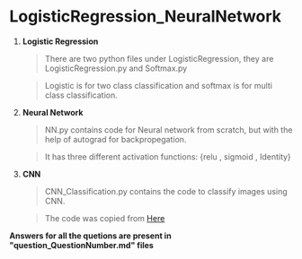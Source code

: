 # LogisticRegression_NeuralNetwork

1. **Logistic Regression** 
    
    > There are two python files under LogisticRegression, they are LogisticRegression.py and Softmax.py

    > Logistic is for two class classification and softmax is for multi class classification.

2. **Neural Network**

    > NN.py contains code for Neural network from scratch, but with the help of autograd for backpropegation. 

    > It has three different activation functions: {relu , sigmoid , Identity}

3. **CNN**

    > CNN_Classification.py contains the code to classify images using CNN.
    
    > The code was copied from [Here](https://machinelearningmastery.com/how-to-develop-a-convolutional-neural-network-to-classify-photos-of-dogs-and-cats/)
    
**Answers for all the quetions are present in "question_QuestionNumber.md" files**

